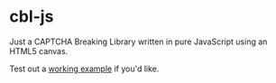 # cbl-js
Just a CAPTCHA Breaking Library written in pure JavaScript using an HTML5 canvas.

Test out a [working example](http://skotz.github.io/cbl-js) if you'd like.

